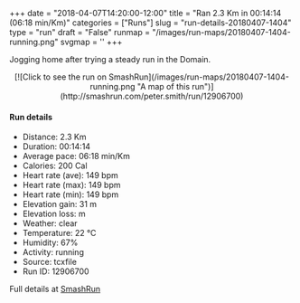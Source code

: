 +++
date = "2018-04-07T14:20:00-12:00"
title = "Ran 2.3 Km in 00:14:14 (06:18 min/Km)"
categories = ["Runs"]
slug = "run-details-20180407-1404"
type = "run"
draft = "False"
runmap = "/images/run-maps/20180407-1404-running.png"
svgmap = '<polyline points="100 66, 98 68, 92 67, 90 66, 88 64, 86 63, 85 60, 84 60, 83 61, 83 62, 82 65, 82 66, 81 66, 78 62, 77 59, 75 55, 74 54, 71 48, 70 48, 67 47, 59 44, 53 43, 36 32, 33 32, 32 32, 31 33, 30 36, 27 39, 25 42, 21 48, 19 52, 18 54, 18 58, 18 59, 17 64, 5 63, 3 62, 0 61, 0 60, 0 60">'
+++

Jogging home after trying a steady run in the Domain. 

<!--more-->

<center>
[![Click to see the run on SmashRun](/images/run-maps/20180407-1404-running.png "A map of this run")](http://smashrun.com/peter.smith/run/12906700)
</center>

#### Run details

* Distance: 2.3 Km
* Duration: 00:14:14
* Average pace: 06:18 min/Km
* Calories: 200 Cal
* Heart rate (ave): 149 bpm
* Heart rate (max): 149 bpm
* Heart rate (min): 149 bpm
* Elevation gain: 31 m
* Elevation loss:  m
* Weather: clear
* Temperature: 22 &deg;C
* Humidity: 67%
* Activity: running
* Source: tcxfile
* Run ID: 12906700

Full details at [SmashRun](http://smashrun.com/peter.smith/run/12906700)